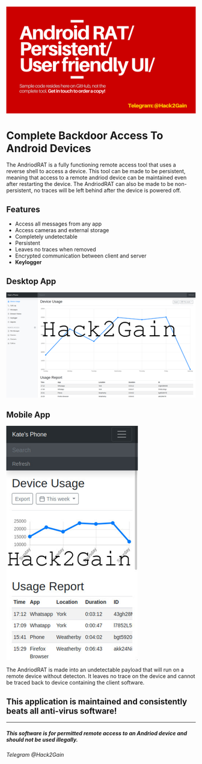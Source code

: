 <p align="center">
  <img src="Andriod RAT_ Persistent_ User friendly UI_.png" width="1000"/>
</p>

# Complete Backdoor Access To Android Devices
The AndriodRAT is a fully functioning remote access tool that uses a reverse shell to access a device.
This tool can be made to be persistent, meaning that access to a remote andriod device can be maintained even after restarting the device.
The AndriodRAT can also be made to be non-persistent, no traces will be left behind after the device is powered off.

## Features
- Access all messages from any app
- Access cameras and external storage
- Completely undetectable
- Persistent
- Leaves no traces when removed
- Encrypted communication between client and server
- **Keylogger**

## Desktop App

<p align="left">
  <img src="Server-Side--AndriodRAT/RATAdminPanel.jpg" width="750"/>
</p>

## Mobile App
<p align="left">
  <img src="Server-Side--AndriodRAT/RATAdminPanelPhone.jpg" width="350"/>
</p>

The AndriodRAT is made into an undetectable payload that will run on a remote device without detecton. It leaves no trace on the device and cannot be traced back to device containing the client software.

## This application is maintained and consistently beats all anti-virus software!

---------------------------------------------------------------
##### This software is for permitted remote access to an Andriod device and should not be used illegally.
###### Telegram @Hack2Gain
